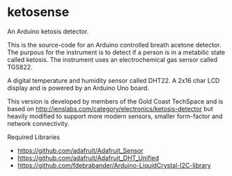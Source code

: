 ketosense
=========

An Arduino ketosis detector.

This is the source-code for an Arduino controlled breath acetone detector. The purpous for the instrument is to detect if a person is in a metabilic state called ketosis. The instrument uses an electrochemical gas sensor called TGS822.

A digital temperature and humidity sensor called DHT22. A 2x16 char LCD display and is powered by an Arduino Uno board.

This version is developed by members of the Gold Coast TechSpace and is based on http://jenslabs.com/category/electronics/ketosis-detector but heavily modified to support more modern sensors, smaller form-factor and network connectivity. 

Required Libraries

- https://github.com/adafruit/Adafruit_Sensor
- https://github.com/adafruit/Adafruit_DHT_Unified
- https://github.com/fdebrabander/Arduino-LiquidCrystal-I2C-library 
